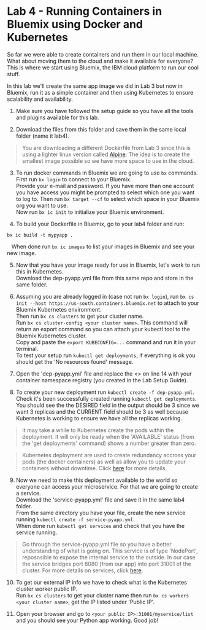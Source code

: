 # Lab 4 - Running Containers in Bluemix using Docker and Kubernetes
So far we were able to create containers and run them in our local machine. What about moving them to the cloud and make it available for everyone? This is where we start using Bluemix, the IBM cloud platform to run our cool stuff.

In this lab we'll create the same app image we did in Lab 3 but now in Bluemix, run it as a simple container and then using Kubernetes to ensure scalability and availability.

1. Make sure you have followed the setup guide so you have all the tools and plugins available for this lab.

2. Download the files from this folder and save them in the same local folder (name it lab4).
>You are downloading a different Dockerfile from Lab 3 since this is using a lighter linux version called [Alpine](https://alpinelinux.org/). The idea is to create the smallest image possible so we have more space to use in the cloud.

3. To run docker commands in Bluemix we are going to use `bx` commands. First run `bx login` to connect to your Bluemix.
<BR>Provide your e-mail and password. If you have more than one account you have access you might be prompted to select which one you want to log to. Then run `bx target --cf` to select which space in your Bluemix org you want to use.<BR>Now run `bx ic init` to initialize your Bluemix environment.

4. To build your Dockerfile in Bluemix, go to your lab4 folder and run:
```
bx ic build -t mypyapp .
```
&nbsp;&nbsp;&nbsp;When done run `bx ic images` to list your images in Bluemix and see your new image.

5. Now that you have your image ready for use in Bluemix, let's work to run this in Kubernetes.<BR>
Download the dep-pyapp.yml file from this same repo and store in the same folder.

6. Assuming you are already logged in (case not run `bx login`), run `bx cs init --host https://us-south.containers.bluemix.net` to attach to your Bluemix Kubernetes environment.<BR>
Then run `bx cs clusters` to get your cluster name.<BR>
Run `bx cs cluster-config <your cluster name>`. This command will return an export command so you can attach your kubectl tool to the Bluemix Kubernetes cluster.<BR>
Copy and paste the `export KUBECONFIG=...` command and run it in your terminal.<BR>
To test your setup run `kubectl get deployments`, if everything is ok you should get the 'No resources found' message.

7. Open the 'dep-pyapp.yml' file and replace the <> on line 14 with your container namespace registry (you created in the Lab Setup Guide).

8. To create your new deployment run `kubectl create -f dep-pyapp.yml`. Check it's been successfully created running `kubectl get deployments`.<BR>
You should see the the DESIRED field in the output should be 3 since we want 3 replicas and the CURRENT field should be 3 as well because Kubernetes is working to ensure we have all the replicas working.
>It may take a while to Kubernetes create the pods within the deployment. It will only be ready when the 'AVAILABLE' status (from the 'get deployments' command) shows a number greater than zero.

>Kubernetes deployment are used to create redundancy accross your pods (the docker containers) as well as allow you to update your containers without downtime. Click [here](https://kubernetes.io/docs/concepts/workloads/controllers/deployment/) for more details.

9. Now we need to make this deployment available to the world so everyone can access your microservice. For that we are going to create a service.<BR>
Download the 'service-pyapp.yml' file and save it in the same lab4 folder.<BR>
From the same directory you have your file, create the new service running `kubectl create -f service-pyapp.yml`.<BR>
When done run `kubectl get services` and check that you have the service running.
>Go through the service-pyapp.yml file so you have a better understanding of what is going on. This service is of type 'NodePort', reposnsible to expose the internal service to the outside. In our case the service bridges port 8080 (from our app) into port 31001 of the cluster. For more details on services, click [here](https://kubernetes.io/docs/concepts/services-networking/service/).

10. To get our external IP info we have to check what is the Kubernetes cluster worker public IP.<BR>
Run `bx cs clusters` to get your cluster name then run `bx cs workers <your cluster name>`, get the IP listed under 'Public IP'.

11. Open your browser and go to `<your public IP>:31001/myservice/list` and you should see your Python app working. Good job!
